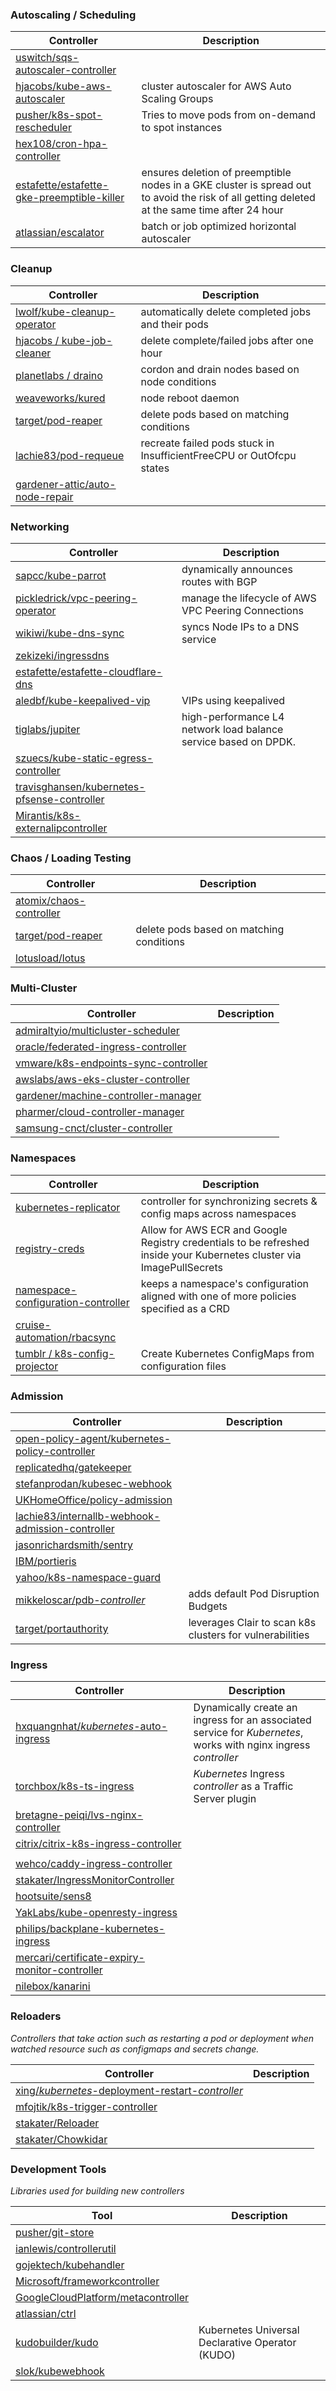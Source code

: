 ### Autoscaling / Scheduling

| Controller                                                   | Description                                                  |
| ------------------------------------------------------------ | ------------------------------------------------------------ |
| [uswitch/sqs-autoscaler-controller](https://github.com/uswitch/sqs-autoscaler-controller) |                                                              |
| [hjacobs/kube-aws-autoscaler](https://github.com/hjacobs/kube-aws-autoscaler) | cluster autoscaler for AWS Auto Scaling Groups               |
| [pusher/k8s-spot-rescheduler](https://github.com/pusher/k8s-spot-rescheduler) | Tries to move pods from on-demand to spot instances          |
| [hex108/cron-hpa-controller](https://github.com/hex108/cron-hpa-controller) |                                                              |
| [estafette/estafette-gke-preemptible-killer](https://github.com/estafette/estafette-gke-preemptible-killer) | ensures deletion of preemptible nodes in a GKE cluster is spread out to avoid the risk of all getting deleted at the same time after 24 hour |
| [atlassian/escalator](https://github.com/atlassian/escalator) | batch or job optimized horizontal autoscaler                 |



### Cleanup

| Controller                                                   | Description                                                  |
| ------------------------------------------------------------ | ------------------------------------------------------------ |
| [lwolf/kube-cleanup-operator](https://github.com/lwolf/kube-cleanup-operator) | automatically delete completed jobs and their pods           |
| [hjacobs / kube-job-cleaner](https://github.com/hjacobs/kube-job-cleaner) | delete complete/failed jobs after one hour                   |
| [planetlabs / draino](https://github.com/planetlabs/draino)  | cordon and drain nodes based on node conditions              |
| [weaveworks/kured](https://github.com/weaveworks/kured)      | node reboot daemon                                           |
| [target/pod-reaper](https://github.com/target/pod-reaper)    | delete pods based on matching conditions                     |
| [lachie83/pod-requeue](https://github.com/lachie83/pod-requeue) | recreate failed pods stuck in InsufficientFreeCPU or OutOfcpu states |
| [gardener-attic/auto-node-repair](https://github.com/gardener-attic/auto-node-repair) |                                                              |



### Networking

| Controller                                                   | Description                                                  |
| ------------------------------------------------------------ | ------------------------------------------------------------ |
| [sapcc/kube-parrot](https://github.com/sapcc/kube-parrot)    | dynamically announces routes with BGP                        |
| [pickledrick/vpc-peering-operator](https://github.com/pickledrick/vpc-peering-operator) | manage the lifecycle of AWS VPC Peering Connections          |
| [wikiwi/kube-dns-sync](https://github.com/wikiwi/kube-dns-sync) | syncs Node IPs to a DNS service                              |
| [zekizeki/ingressdns](https://github.com/zekizeki/ingressdns) |                                                              |
| [estafette/estafette-cloudflare-dns](https://github.com/estafette/estafette-cloudflare-dns) |                                                              |
| [aledbf/kube-keepalived-vip](https://github.com/aledbf/kube-keepalived-vip) | VIPs using keepalived                                        |
| [tiglabs/jupiter](https://github.com/tiglabs/jupiter)        | high-performance L4 network load balance service based on DPDK. |
| [szuecs/kube-static-egress-controller](https://github.com/szuecs/kube-static-egress-controller) |                                                              |
| [travisghansen/kubernetes-pfsense-controller](https://github.com/travisghansen/kubernetes-pfsense-controller) |                                                              |
| [Mirantis/k8s-externalipcontroller](https://github.com/Mirantis/k8s-externalipcontroller) |                                                              |



### Chaos / Loading Testing

| Controller                                                   | Description                              |
| ------------------------------------------------------------ | ---------------------------------------- |
| [atomix/chaos-controller](https://github.com/atomix/chaos-controller) |                                          |
| [target/pod-reaper](https://github.com/target/pod-reaper)    | delete pods based on matching conditions |
| [lotusload/lotus](https://github.com/lotusload/lotus)        |                                          |



### Multi-Cluster

| Controller                                                   | Description |
| ------------------------------------------------------------ | ----------- |
| [admiraltyio/multicluster-scheduler](https://github.com/admiraltyio/multicluster-scheduler) |             |
| [oracle/federated-ingress-controller](https://github.com/oracle/federated-ingress-controller) |             |
| [vmware/k8s-endpoints-sync-controller](https://github.com/vmware/k8s-endpoints-sync-controller) |             |
| [awslabs/aws-eks-cluster-controller](https://github.com/awslabs/aws-eks-cluster-controller) |             |
| [gardener/machine-controller-manager](https://github.com/gardener/machine-controller-manager) |             |
| [pharmer/cloud-controller-manager](https://github.com/pharmer/cloud-controller-manager) |             |
| [samsung-cnct/cluster-controller](https://github.com/samsung-cnct/cluster-controller) |             |



### Namespaces

| Controller                                                   | Description                                                  |
| ------------------------------------------------------------ | ------------------------------------------------------------ |
| [kubernetes-replicator](https://github.com/mittwald/kubernetes-replicator) | controller for synchronizing secrets & config maps across namespaces |
| [registry-creds](https://github.com/upmc-enterprises/registry-creds) | Allow for AWS ECR and Google Registry credentials to be refreshed inside your Kubernetes cluster via ImagePullSecrets |
| [namespace-configuration-controller](https://github.com/raffaelespazzoli/namespace-configuration-controller) | keeps a namespace's configuration aligned with one of more policies specified as a CRD |
| [cruise-automation/rbacsync](https://github.com/cruise-automation/rbacsync) |                                                              |
| [tumblr / k8s-config-projector](https://github.com/tumblr/k8s-config-projector) | Create Kubernetes ConfigMaps from configuration files        |




### Admission

| Controller                                                   | Description                                              |
| ------------------------------------------------------------ | -------------------------------------------------------- |
| [open-policy-agent/kubernetes-policy-controller](https://github.com/open-policy-agent/kubernetes-policy-controller) |                                                          |
| [replicatedhq/gatekeeper](https://github.com/replicatedhq/gatekeeper) |                                                          |
| [stefanprodan/kubesec-webhook](https://github.com/stefanprodan/kubesec-webhook) |                                                          |
| [UKHomeOffice/policy-admission](https://github.com/UKHomeOffice/policy-admission) |                                                          |
| [lachie83/internallb-webhook-admission-controller](https://github.com/lachie83/internallb-webhook-admission-controller) |                                                          |
| [jasonrichardsmith/sentry](https://github.com/jasonrichardsmith/sentry) |                                                          |
| [IBM/portieris](https://github.com/IBM/portieris)            |                                                          |
| [yahoo/k8s-namespace-guard](https://github.com/yahoo/k8s-namespace-guard) |                                                          |
| [mikkeloscar/pdb-*controller*](https://github.com/mikkeloscar/pdb-controller) | adds default Pod Disruption Budgets                      |
| [target/portauthority](https://github.com/target/portauthority) | leverages Clair to scan k8s clusters for vulnerabilities |



### Ingress

| Controller                                                   | Description                                                  |
| ------------------------------------------------------------ | ------------------------------------------------------------ |
| [hxquangnhat/*kubernetes*-auto-ingress](https://github.com/hxquangnhat/kubernetes-auto-ingress) | Dynamically create an ingress for an associated service for *Kubernetes*, works with nginx ingress *controller* |
| [torchbox/k8s-ts-ingress](https://github.com/torchbox/k8s-ts-ingress) | *Kubernetes* Ingress *controller* as a Traffic Server plugin |
| [bretagne-peiqi/lvs-nginx-controller](https://github.com/bretagne-peiqi/lvs-nginx-controller) |                                                              |
| [citrix/citrix-k8s-ingress-controller](https://github.com/citrix/citrix-k8s-ingress-controller) |                                                              |
|                                                              |                                                              |
| [wehco/caddy-ingress-controller](https://github.com/wehco/caddy-ingress-controller) |                                                              |
| [stakater/IngressMonitorController](https://github.com/stakater/IngressMonitorController) |                                                              |
| [hootsuite/sens8](https://github.com/hootsuite/sens8)        |                                                              |
| [YakLabs/kube-openresty-ingress](https://github.com/YakLabs/kube-openresty-ingress) |                                                              |
| [philips/backplane-kubernetes-ingress](https://github.com/philips/backplane-kubernetes-ingress) |                                                              |
| [mercari/certificate-expiry-monitor-controller](https://github.com/mercari/certificate-expiry-monitor-controller) |                                                              |
| [nilebox/kanarini](https://github.com/nilebox/kanarini)      |                                                              |



### Reloaders

*Controllers that take action such as restarting a pod or deployment when watched resource such as configmaps and secrets change.*

| Controller                                                   | Description |
| ------------------------------------------------------------ | ----------- |
| [xing/*kubernetes*-deployment-restart-*controller*](https://github.com/xing/kubernetes-deployment-restart-controller) |             |
| [mfojtik/k8s-trigger-controller](https://github.com/mfojtik/k8s-trigger-controller) |             |
| [stakater/Reloader](https://github.com/stakater/Reloader)    |             |
| [stakater/Chowkidar](https://github.com/stakater/Chowkidar)  |             |

### Development Tools

*Libraries used for building new controllers*

| Tool                                                         | Description                                          |
| ------------------------------------------------------------ | ---------------------------------------------------- |
| [pusher/git-store](https://github.com/pusher/git-store)  ||
| [ianlewis/controllerutil](https://github.com/ianlewis/controllerutil)  ||
| [gojektech/kubehandler](https://github.com/gojektech/kubehandler)  ||
| [Microsoft/frameworkcontroller](https://github.com/Microsoft/frameworkcontroller)  ||
| [GoogleCloudPlatform/metacontroller](https://github.com/GoogleCloudPlatform/metacontroller)  ||
| [atlassian/ctrl](https://github.com/atlassian/ctrl)  ||
| [kudobuilder/kudo](https://github.com/kudobuilder/kudo) | Kubernetes Universal Declarative Operator (KUDO)     |
| [slok/kubewebhook](https://github.com/slok/kubewebhook) |                                                      |
